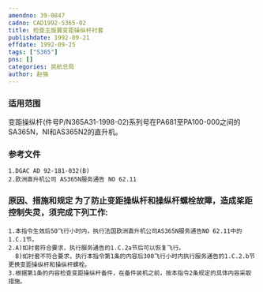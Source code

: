 ```yaml
---
amendno: 39-0847  
cadno: CAD1992-S365-02  
title: 检查主旋翼变距操纵杆衬套  
publishdate: 1992-09-21  
effdate: 1992-09-25  
tags: ["S365"]  
pns: []  
categories: 民航总局  
author: 赵强  
---
```

  
### 适用范围  
变距操纵杆(件号P/N365A31-1998-02)系列号在PA681至PA100-000之间的SA365N，NI和AS365N2的直升机。  
  
<!--more-->  
### 参考文件  
    1.DGAC AD 92-181-032(B)  
    2.欧洲直升机公司 AS365N服务通告 NO 62.11  
  
### 原因、措施和规定     为了防止变距操纵杆和操纵杆螺栓故障，造成桨距控制失灵，须完成下列工作:  
    1.本指令生效后50飞行小时内，执行法国欧洲直升机公司AS365N服务通告NO 62.11中的1.C.1节。  
    2.A)如衬套符合要求，执行服务通告的1.C.2a节后可以恢复飞行。  
      B)如衬套不符合要求，执行本指令第1条的内容后300飞行小时内执行服务通告的1.C.2.b节更换变距操纵杆和操纵杆螺栓。  
    3.根据第1条的内容检查变距操纵杆备件，在备件装机之前，按本指令2条规定的具体内容采取措施。  
